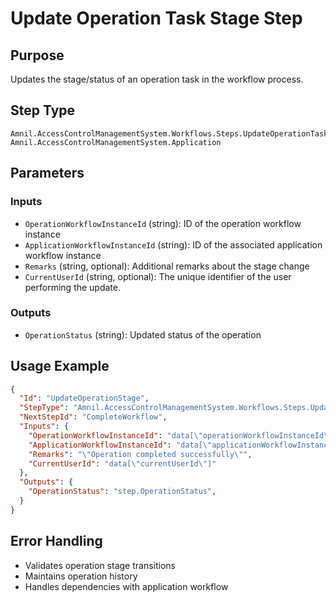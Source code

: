# Update Operation Task Stage Step

## Purpose
Updates the stage/status of an operation task in the workflow process.

## Step Type
```
Amnil.AccessControlManagementSystem.Workflows.Steps.UpdateOperationTaskStageStep, Amnil.AccessControlManagementSystem.Application
```

## Parameters

### Inputs
- `OperationWorkflowInstanceId` (string): ID of the operation workflow instance
- `ApplicationWorkflowInstanceId` (string): ID of the associated application workflow instance
- `Remarks` (string, optional): Additional remarks about the stage change
- `CurrentUserId` (string, optional): The unique identifier of the user performing the update.

### Outputs
- `OperationStatus` (string): Updated status of the operation

## Usage Example

```json
{
  "Id": "UpdateOperationStage",
  "StepType": "Amnil.AccessControlManagementSystem.Workflows.Steps.UpdateOperationTaskStageStep, Amnil.AccessControlManagementSystem.Application",
  "NextStepId": "CompleteWorkflow",
  "Inputs": {
    "OperationWorkflowInstanceId": "data[\"operationWorkflowInstanceId\"]",
    "ApplicationWorkflowInstanceId": "data[\"applicationWorkflowInstanceId\"]",
    "Remarks": "\"Operation completed successfully\"",
    "CurrentUserId": "data[\"currentUserId\"]"
  },
  "Outputs": {
    "OperationStatus": "step.OperationStatus",
  }
}
```

## Error Handling
- Validates operation stage transitions
- Maintains operation history
- Handles dependencies with application workflow
